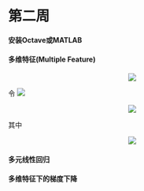 # 第二周

#### 安装Octave或MATLAB

#### 多维特征(Multiple Feature)

<div align="center"><img src="http://latex.codecogs.com/svg.latex?f(x)=b&plus;w_{1}x_{1}&plus;w_{2}x_{2}&plus;...&plus;w_{n}x_{n}" /></a></div>

令 <img src="http://latex.codecogs.com/svg.latex?\inline&space;w_{0}=b,x_{0}=1" /></a>

<div align="center"><img src="http://latex.codecogs.com/svg.latex?f(x)=w_{0}x_{0}&plus;w_{1}x_{1}&plus;...&plus;w_{n}x_{n}=\begin{bmatrix}&space;w_{0}&space;&&space;w_{1}&space;&&space;...&space;&&space;w_{n}&space;\end{bmatrix}&space;\begin{bmatrix}&space;x_{0}\\&space;x_{1}\\&space;...\\&space;x_{n}&space;\end{bmatrix}=w^{T}x" /></a></div>

其中

<div align="center"><img src="http://latex.codecogs.com/svg.latex?\inline&space;\large&space;w=\begin{bmatrix}&space;w_{0}\\&space;w_{1}\\&space;...\\&space;w_{n}&space;\end{bmatrix},x=\begin{bmatrix}&space;x_{0}\\&space;x_{1}\\&space;...\\&space;x_{n}&space;\end{bmatrix}" /></a></div>

#### 多元线性回归

#### 多维特征下的梯度下降
